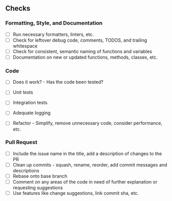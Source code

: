 ## Checks

### Formatting, Style, and Documentation
- [ ] Run necessary formatters, linters, etc.
- [ ] Check for leftover debug code, comments, TODOS, and trailing whitespace
- [ ] Check for consistent, semantic naming of functions and variables
- [ ] Documentation on new or updated functions, methods, classes, etc.

### Code
- [ ] Does it work? - Has the code been tested?
- [ ] Unit tests
- [ ] Integration tests
- [ ] Adequate logging
- [ ] Refactor - Simplify, remove unnecessary code, consider performance, etc.


### Pull Request
- [ ] Include the issue name in the title, add a description of changes to the PR
- [ ] Clean up commits - squash, rename, reorder, add commit messages and descriptions
- [ ] Rebase onto base branch
- [ ] Comment on any areas of the code in need of further explanation or requesting suggestions
- [ ] Use features like change suggestions, link commit sha, etc.

